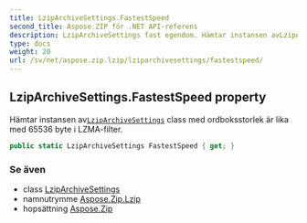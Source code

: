 ```yaml
---
title: LzipArchiveSettings.FastestSpeed
second_title: Aspose.ZIP för .NET API-referens
description: LzipArchiveSettings fast egendom. Hämtar instansen avLzipArchiveSettings class med ordboksstorlek är lika med 65536 byte i LZMAfilter.
type: docs
weight: 20
url: /sv/net/aspose.zip.lzip/lziparchivesettings/fastestspeed/
---
```

## LzipArchiveSettings.FastestSpeed property

Hämtar instansen av[`LzipArchiveSettings`](../) class med ordboksstorlek är lika med 65536 byte i LZMA-filter.

```csharp
public static LzipArchiveSettings FastestSpeed { get; }
```

### Se även

* class [LzipArchiveSettings](../)
* namnutrymme [Aspose.Zip.Lzip](../../lziparchivesettings/)
* hopsättning [Aspose.Zip](../../../)


